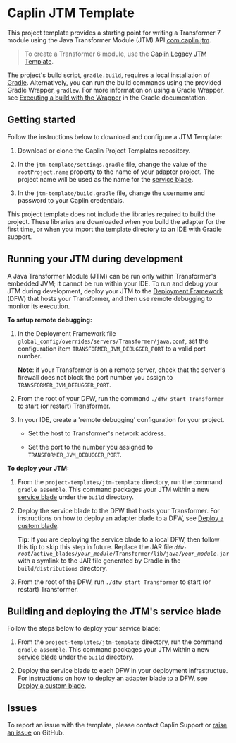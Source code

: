 # Caplin JTM Template

This project template provides a starting point for writing a Transformer 7 module using the Java Transformer Module (JTM) API [com.caplin.jtm](http://www.caplin.com/developer/api/transformer_java_sdk_2/latest).

> To create a Transformer 6 module, use the [Caplin Legacy JTM Template](https://github.com/caplin/project-templates/tree/master/jtm-legacy-template).

The project's build script, `gradle.build`, requires a local installation of [Gradle](https://gradle.org/). Alternatively, you can run the build commands using the provided Gradle Wrapper, `gradlew`. For more information on using a Gradle Wrapper, see [Executing a build with the Wrapper](https://docs.gradle.org/current/userguide/gradle_wrapper.html#using_wrapper_scripts) in the Gradle documentation.


## Getting started

Follow the instructions below to download and configure a JTM Template:

1. Download or clone the Caplin Project Templates repository.

1. In the `jtm-template/settings.gradle` file, change the value of the `rootProject.name` property to the name of your adapter project. The project name will be used as the name for the [service blade](http://www.caplin.com/developer/component/deployment-framework/features-and-concepts/cdf-blade-types#Service-blade).

1. In the `jtm-template/build.gradle` file, change the username and password to your Caplin credentials.

This project template does not include the libraries required to build the project. These libraries are downloaded when you build the adapter for the first time, or when you import the template directory to an IDE with Gradle support.


## Running your JTM during development
A Java Transformer Module (JTM) can be run only within Transformer's embedded JVM; it cannot be run within your IDE. To run and debug your JTM during development, deploy your JTM to the [Deployment Framework](http://www.caplin.com/developer/component/deployment-framework) (DFW) that hosts your Transformer, and then use remote debugging to monitor its execution.

**To setup remote debugging:**

1. In the Deployment Framework file `global_config/overrides/servers/Transformer/java.conf`, set the configuration item `TRANSFORMER_JVM_DEBUGGER_PORT` to a valid port number.

    **Note**: if your Transformer is on a remote server, check that the server's firewall does not block the port number you assign to `TRANSFORMER_JVM_DEBUGGER_PORT`.

1. From the root of your DFW, run the command `./dfw start Transformer` to start (or restart) Transformer.

1. In your IDE, create a 'remote debugging' configuration for your project.

    * Set the host to Transformer's network address.

    * Set the port to the number you assigned to `TRANSFORMER_JVM_DEBUGGER_PORT`.

**To deploy your JTM:**

1. From the `project-templates/jtm-template` directory, run the command `gradle assemble`. This command packages your JTM within a new [service blade](http://www.caplin.com/developer/component/deployment-framework/features-and-concepts/cdf-blade-types#Service-blade) under the `build` directory.

1. Deploy the service blade to the DFW that hosts your Transformer. For instructions on how to deploy an adapter blade to a DFW, see [Deploy a custom blade](https://caplinportal.caplin.com/developer/component/deployment-framework/how-can-i/cdf-deploy-a-custom-blade).

    **Tip**: If you are deploying the service blade to a local DFW, then follow this tip to skip this step in future. Replace the JAR file <code><em>dfw-root</em>/active_blades/<em>your_module</em>/Transformer/lib/java/<em>your_module</em>.jar</code> with a symlink to the JAR file generated by Gradle in the `build/distributions` directory.

1. From the root of the DFW, run `./dfw start Transformer` to start (or restart) Transformer.

## Building and deploying the JTM's service blade

Follow the steps below to deploy your service blade:

1. From the `project-templates/jtm-template` directory, run the command `gradle assemble`. This command packages your JTM within a new [service blade](http://www.caplin.com/developer/component/deployment-framework/features-and-concepts/cdf-blade-types#Service-blade) under the `build` directory.

1. Deploy the service blade to each DFW in your deployment infrastructue. For instructions on how to deploy an adapter blade to a DFW, see [Deploy a custom blade](https://caplinportal.caplin.com/developer/component/deployment-framework/how-can-i/cdf-deploy-a-custom-blade).


## Issues
To report an issue with the template, please contact Caplin Support or [raise an issue](https://github.com/caplin/project-templates/issues) on GitHub.
